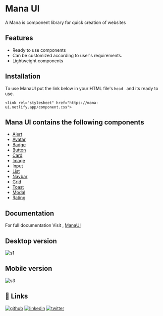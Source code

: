 # Mana UI
A Mana is component library for quick creation of websites



## Features

- Ready to use components
- Can be customized according to user's requirements.
- Lightweight components



## Installation
To use ManaUI put the link below in your HTML file's  ```head ``` 
and its ready to use.
```
<link rel="stylesheet" href="https://mana-ui.netlify.app/component.css">
```

## Mana UI contains the following components

- [Alert](https://mana-ui.netlify.app/documentation/alert-page)
- [Avatar](https://mana-ui.netlify.app/documentation/avatar-page)
- [Badge](https://mana-ui.netlify.app/documentation/badge-page)
- [Button](https://mana-ui.netlify.app/documentation/button-page)
- [Card](https://mana-ui.netlify.app/documentation/card-page)
- [Image](https://mana-ui.netlify.app/documentation/image-page)
- [Input](https://mana-ui.netlify.app/documentation/input-page)
- [List](https://mana-ui.netlify.app/documentation/list-page)
- [Navbar](https://mana-ui.netlify.app/documentation/navbar-page)
- [Grid](https://mana-ui.netlify.app/documentation/grid-page)
- [Toast](https://mana-ui.netlify.app/documentation/toast-page)
- [Modal](https://mana-ui.netlify.app/documentation/modal-page)
- [Rating](https://mana-ui.netlify.app/documentation/rating-page)

                
## Documentation

For full documentation Visit , [ManaUI](https://mana-ui.netlify.app/index.html)


## Desktop version
![s1](./Screenshot/manaui1.gif)
## Mobile version
![s3](./Screenshot/manaui3.gif)

## 🔗 Links
[![github](https://img.shields.io/badge/Github-Check%20out!-lightgrey)](https://github.com/gadgetfather) [![linkedin](https://img.shields.io/badge/linkedin-0A66C2?style=for-the-badge&logo=linkedin&logoColor=white)](https://www.linkedin.com/in/gadgetfather/) [![twitter](https://img.shields.io/badge/twitter-1DA1F2?style=for-the-badge&logo=twitter&logoColor=white)](https://twitter.com/Gadgetfather)





